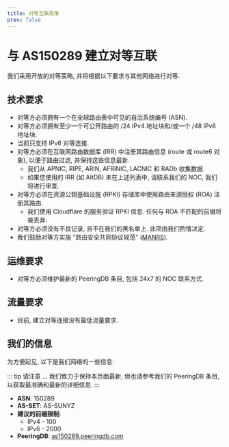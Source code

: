 ```yaml
---
title: 对等互联政策
prev: false
---
```


# 与 AS150289 建立对等互联

我们采用开放的对等策略, 并将根据以下要求与其他网络进行对等.

## 技术要求

- 对等方必须拥有一个在全球路由表中可见的自治系统编号 (ASN).
- 对等方必须拥有至少一个可公开路由的 /24 IPv4 地址块和/或一个 /48 IPv6 地址块.
- 当前只支持 IPv6 对等连接.
- 对等方必须在互联网路由数据库 (IRR) 中注册其路由信息 (route 或 route6 对象), 以便于路由过滤, 并保持这些信息最新.
  - 我们从 APNIC, RIPE, ARIN, AFRINIC, LACNIC 和 RADb 收集数据.
  - 如果您使用的 IRR (如 AltDB) 未在上述列表中, 请联系我们的 NOC, 我们将进行审查.
- 对等方必须在资源公钥基础设施 (RPKI) 存储库中使用路由来源授权 (ROA) 注册其路由.
  - 我们使用 Cloudflare 的服务验证 RPKI 信息. 任何与 ROA 不匹配的前缀将被丢弃.
- 对等方必须没有不良记录, 且不在我们的黑名单上. 此项由我们酌情决定.
- 我们鼓励对等方实施 "路由安全共同协议规范" ([MANRS](https://manrs.org)).

## 运维要求

- 对等方必须维护最新的 PeeringDB 条目, 包括 24x7 的 NOC 联系方式.

## 流量要求

- 目前, 建立对等连接没有最低流量要求.

## 我们的信息

为方便起见, 以下是我们网络的一些信息:

::: tip 请注意 ...
我们致力于保持本页面最新, 但也请参考我们的 PeeringDB 条目, 以获取最准确和最新的详细信息.
:::

- **ASN**: 150289
- **AS-SET**: AS-SUNYZ
- **建议的前缀限制**:
  - IPv4 - 100
  - IPv6 - 2000
- **PeeringDB**: [as150289.peeringdb.com](https://www.peeringdb.com/asn/150289)